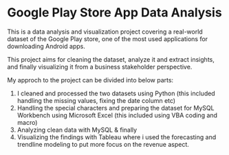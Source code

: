 # Google Play Store App Data Analysis
This is a data analysis and visualization project covering a real-world dataset of the Google Play store, one of the most used applications for downloading Android apps.

This project aims for cleaning the dataset, analyze it and extract insights, and finally visualizing it from a business stakeholder perspective.

My approch to the project can be divided into below parts:

1. I cleaned and processed the two datasets using Python (this included handling the missing values, fixing the date column etc)
2. Handling the special characters and preparing the dataset for MySQL Workbench using Microsoft Excel (this included using VBA coding and macro)
3. Analyzing clean data with MySQL & finally 
4. Visualizing the findings with Tableau where i used the forecasting and trendline modeling to put more focus on the revenue aspect. 
